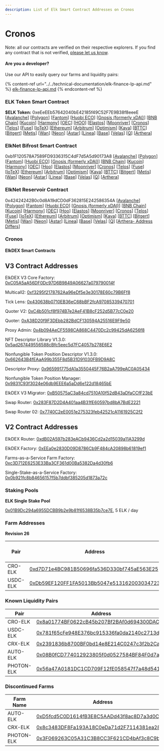 ```yaml
---
description: List of Elk Smart Contract Addresses on Cronos
---
```


# Cronos

Note: all our contracts are verified on their respective explorers. If you find any contract that is not verified, [please let us know](mailto:hello@elk.finance).

#### Are you a developer?

Use our API to easily query our farms and liquidity pairs:

{% content-ref url="../../technical-documentation/elk-finance-lp-api.md" %}
[elk-finance-lp-api.md](../../technical-documentation/elk-finance-lp-api.md)
{% endcontent-ref %}

### ELK Token Smart Contract

**$ELK Token:** 0xeEeEEb57642040bE42185f49C52F7E9B38f8eeeE \[[Avalanche](https://snowtrace.io/token/0xeeeeeb57642040be42185f49c52f7e9b38f8eeee)] \[[Polygon](https://polygonscan.com/token/0xeEeEEb57642040bE42185f49C52F7E9B38f8eeeE)] \[[Fantom](https://ftmscan.com/token/0xeEeEEb57642040bE42185f49C52F7E9B38f8eeeE)] \[[Huobi ECO](https://hecoinfo.com/token/0xeEeEEb57642040bE42185f49C52F7E9B38f8eeeE)] \[[Gnosis (formerly xDAI)](https://blockscout.com/xdai/mainnet/token/0xeEeEEb57642040bE42185f49C52F7E9B38f8eeeE/token-transfers)] \[[BNB Chain](https://bscscan.com/token/0xeEeEEb57642040bE42185f49C52F7E9B38f8eeeE)] \[[Kucoin](https://explorer.kcc.io/en/token/0xeeeeeb57642040be42185f49c52f7e9b38f8eeee)] \[[Harmony](https://explorer.harmony.one/address/0xeEeEEb57642040bE42185f49C52F7E9B38f8eeeE)] \[[OEC](https://www.oklink.com/en/okc/address/0xeeeeeb57642040be42185f49c52f7e9b38f8eeee)] \[[HOO](https://hooscan.com/token/0xeEeEEb57642040bE42185f49C52F7E9B38f8eeeE)] \[[Elastos](https://esc.elastos.io/token/0xeEeEEb57642040bE42185f49C52F7E9B38f8eeeE/token-transfers)] \[[Moonriver](https://blockscout.moonriver.moonbeam.network/token/0xeEeEEb57642040bE42185f49C52F7E9B38f8eeeE/token-transfers)] \[[Cronos](https://cronos.org/explorer/token/0xeEeEEb57642040bE42185f49C52F7E9B38f8eeeE/token-transfers)] \[[Telos](https://www.teloscan.io/address/0xeeeeeb57642040be42185f49c52f7e9b38f8eeee)] \[[Fuse](https://explorer.fuse.io/token/0xeEeEEb57642040bE42185f49C52F7E9B38f8eeeE/token-transfers)] \[[IoTeX](https://iotexscout.io/address/0xeEeEEb57642040bE42185f49C52F7E9B38f8eeeE)] \[[Ethereum](https://etherscan.io/address/0xeEeEEb57642040bE42185f49C52F7E9B38f8eeeE)] \[[Arbitrum](https://arbiscan.io/address/0xeeeeeb57642040be42185f49c52f7e9b38f8eeee)] \[[Optimism](https://optimistic.etherscan.io/address/0xeeeeeb57642040be42185f49c52f7e9b38f8eeee)] \[[Kava](https://explorer.kava.io/address/0xeEeEEb57642040bE42185f49C52F7E9B38f8eeeE)] \[[BTTC](https://bttcscan.com/address/0xeeeeeb57642040be42185f49c52f7e9b38f8eeee)] \[[Bitgert](https://brisescan.com/address/0xeEeEEb57642040bE42185f49C52F7E9B38f8eeeE)] \[[Metis](https://andromeda-explorer.metis.io/address/0xeEeEEb57642040bE42185f49C52F7E9B38f8eeeE)] \[[Wan](https://www.wanscan.org/address/0xeEeEEb57642040bE42185f49C52F7E9B38f8eeeE)] \[[Neon](https://neonscan.org/address/0xeEeEEb57642040bE42185f49C52F7E9B38f8eeeE)] \[[Astar](https://blockscout.com/astar/address/0xeEeEEb57642040bE42185f49C52F7E9B38f8eeeE)] \[[Linea](https://lineascan.build/address/0xeEeEEb57642040bE42185f49C52F7E9B38f8eeeE)] \[[Base](https://basescan.org/address/0xeEeEEb57642040bE42185f49C52F7E9B38f8eeeE)] \[[Velas](https://evmexplorer.velas.com/address/0xeEeEEb57642040bE42185f49C52F7E9B38f8eeeE)] \[[Q](https://explorer.q.org/address/0xeEeEEb57642040bE42185f49C52F7E9B38f8eeeE)] \[[Arthera](https://explorer.arthera.net/address/0xeEeEEb57642040bE42185f49C52F7E9B38f8eeeE)]

### ElkNet Bifrost Smart Contract

0xb1F120578A7589FD9336315C4dF7d5A5d90173A8 \[[Avalanche](https://snowtrace.io/address/0xb1F120578A7589FD9336315C4dF7d5A5d90173A8)] \[[Polygon](https://polygonscan.com/address/0xb1F120578A7589FD9336315C4dF7d5A5d90173A8)] \[[Fantom](https://ftmscan.com/address/0xb1F120578A7589FD9336315C4dF7d5A5d90173A8)] \[[Huobi ECO](https://hecoinfo.com/address/0xb1F120578A7589FD9336315C4dF7d5A5d90173A8)] \[[Gnosis (formerly xDAI)](https://blockscout.com/xdai/mainnet/address/0xb1F120578A7589FD9336315C4dF7d5A5d90173A8)] \[[BNB Chain](https://bscscan.com/address/0xb1F120578A7589FD9336315C4dF7d5A5d90173A8)] \[[Kucoin](https://explorer.kcc.io/address/0xb1F120578A7589FD9336315C4dF7d5A5d90173A8)] \[[Harmony](https://explorer.harmony.one/address/0xb1F120578A7589FD9336315C4dF7d5A5d90173A8)] \[[OEC](https://www.oklink.com/oktc/address/0xb1F120578A7589FD9336315C4dF7d5A5d90173A8)] \[[Hoo](https://hooscan.com/address/0xb1F120578A7589FD9336315C4dF7d5A5d90173A8)] \[[Elastos](https://esc.elastos.io/address/0xb1F120578A7589FD9336315C4dF7d5A5d90173A8)] \[[Moonriver](https://blockscout.moonriver.moonbeam.network/address/0xb1F120578A7589FD9336315C4dF7d5A5d90173A8)] \[[Cronos](https://cronos.org/explorer/address/0xb1F120578A7589FD9336315C4dF7d5A5d90173A8)] \[[Telos](https://www.teloscan.io/evm/address/0xb1F120578A7589FD9336315C4dF7d5A5d90173A8)] \[[Fuse](https://explorer.fuse.io/address/0xb1F120578A7589FD9336315C4dF7d5A5d90173A8)] \[[IoTeX](https://iotexscout.io/address/0xb1F120578A7589FD9336315C4dF7d5A5d90173A8)] \[[Ethereum](https://etherscan.io/address/0xb1F120578A7589FD9336315C4dF7d5A5d90173A8)] \[[Arbitrum](https://arbiscan.io/address/0xb1F120578A7589FD9336315C4dF7d5A5d90173A8)] \[[Optimism](https://optimistic.etherscan.io/address/0xb1F120578A7589FD9336315C4dF7d5A5d90173A8)] \[[Kava](https://explorer.kava.io/address/0xb1F120578A7589FD9336315C4dF7d5A5d90173A8)] \[[BTTC](https://bttcscan.com/address/0xb1f120578a7589fd9336315c4df7d5a5d90173a8)] \[[Bitgert](https://brisescan.com/address/0xb1F120578A7589FD9336315C4dF7d5A5d90173A8)] \[[Metis](https://andromeda-explorer.metis.io/address/0xb1F120578A7589FD9336315C4dF7d5A5d90173A8)] \[[Wan](https://www.wanscan.org/address/0xb1F120578A7589FD9336315C4dF7d5A5d90173A8)] \[[Neon](https://neonscan.org/address/0xb1F120578A7589FD9336315C4dF7d5A5d90173A8)] \[[Astar](https://blockscout.com/astar/address/0xb1F120578A7589FD9336315C4dF7d5A5d90173A8)] \[[Linea](https://lineascan.build/address/0xb1F120578A7589FD9336315C4dF7d5A5d90173A8)] \[[Base](https://basescan.org/address/0xb1F120578A7589FD9336315C4dF7d5A5d90173A8)] \[[Velas](https://evmexplorer.velas.com/address/0xb1F120578A7589FD9336315C4dF7d5A5d90173A8)] \[[Q](https://explorer.q.org/address/0xb1F120578A7589FD9336315C4dF7d5A5d90173A8)] \[[Arthera](https://explorer.arthera.net/address/0xb1F120578A7589FD9336315C4dF7d5A5d90173A8)]

### ElkNet Reservoir Contract

0x42424242B0c0d8A19dCD0dF362815E242586354A \[[Avalanche](https://snowtrace.io/address/0x42424242B0c0d8A19dCD0dF362815E242586354A)] \[[Polygon](https://polygonscan.com/address/0x42424242B0c0d8A19dCD0dF362815E242586354A)] \[[Fantom](https://ftmscan.com/address/0x42424242B0c0d8A19dCD0dF362815E242586354A)] \[[Huobi ECO](https://hecoinfo.com/address/0x42424242B0c0d8A19dCD0dF362815E242586354A)] \[[Gnosis (formerly xDAI)](https://blockscout.com/xdai/mainnet/address/0x42424242B0c0d8A19dCD0dF362815E242586354A)] \[[BNB Chain](https://bscscan.com/address/0x42424242B0c0d8A19dCD0dF362815E242586354A)] \[[Kucoin](https://explorer.kcc.io/address/0x42424242B0c0d8A19dCD0dF362815E242586354A)] \[[Harmony](https://explorer.harmony.one/address/0x42424242B0c0d8A19dCD0dF362815E242586354A)] \[[OEC](https://www.oklink.com/oktc/address/0x42424242B0c0d8A19dCD0dF362815E242586354A)] \[[Hoo](https://hooscan.com/address/0x42424242B0c0d8A19dCD0dF362815E242586354A)] \[[Elastos](https://esc.elastos.io/address/0x42424242B0c0d8A19dCD0dF362815E242586354A)] \[[Moonriver](https://blockscout.moonriver.moonbeam.network/address/0x42424242B0c0d8A19dCD0dF362815E242586354A)] \[[Cronos](https://cronos.org/explorer/address/0x42424242B0c0d8A19dCD0dF362815E242586354A)] \[[Telos](https://www.teloscan.io/evm/address/0x42424242B0c0d8A19dCD0dF362815E242586354A)] \[[Fuse](https://explorer.fuse.io/address/0x42424242B0c0d8A19dCD0dF362815E242586354A)] \[[IoTeX](https://iotexscout.io/address/0x42424242B0c0d8A19dCD0dF362815E242586354A)] \[[Ethereum](https://etherscan.io/address/0x42424242B0c0d8A19dCD0dF362815E242586354A)] \[[Arbitrum](https://arbiscan.io/address/0x42424242B0c0d8A19dCD0dF362815E242586354A)] \[[Optimism](https://optimistic.etherscan.io/address/0x42424242B0c0d8A19dCD0dF362815E242586354A)] \[[Kava](https://explorer.kava.io/address/0x42424242B0c0d8A19dCD0dF362815E242586354A)] \[[BTTC](https://bttcscan.com/address/0x42424242B0c0d8A19dCD0dF362815E242586354A)] \[[Bitgert](https://brisescan.com/address/0x42424242B0c0d8A19dCD0dF362815E242586354A)] \[[Metis](https://andromeda-explorer.metis.io/address/0x42424242B0c0d8A19dCD0dF362815E242586354A)] \[[Wan](https://www.wanscan.org/address/0x42424242B0c0d8A19dCD0dF362815E242586354A)] \[[Neon](https://neonscan.org/address/0x42424242B0c0d8A19dCD0dF362815E242586354A)] \[[Astar](https://blockscout.com/astar/address/0x42424242B0c0d8A19dCD0dF362815E242586354A)] \[[Linea](https://lineascan.build/address/0x42424242B0c0d8A19dCD0dF362815E242586354A)] \[[Base](https://basescan.org/address/0x42424242B0c0d8A19dCD0dF362815E242586354A)] \[[Velas](https://evmexplorer.velas.com/address/0x42424242B0c0d8A19dCD0dF362815E242586354A)] \[[Q](https://explorer.q.org/address/0x42424242B0c0d8A19dCD0dF362815E242586354A)] \[[Arthera- Address Differs](https://explorer.arthera.net/address/0x895b900AA1D1EF851c442645fF6dC912bbF2747B)]

### Cronos

#### ElkDEX Smart Contracts

## V3 Contract Addresses

ElkDEX V3 Core Factory: [0xC05A5aA56DF0Dc97D6B9849A06627a079790014f](https://cronos.org/explorer/address/0xC05A5aA56DF0Dc97D6B9849A06627a079790014f)

Multicall2: [0xf3295f2178762Aa96eDf5e3e30178E60c79B6Ff8](https://cronos.org/explorer/address/0xf3295f2178762Aa96eDf5e3e30178E60c79B6Ff8)

Tick Lens: [0x430638b0710EB36eC68bBF2fcA97085339470701](https://cronos.org/explorer/address/0x430638b0710EB36eC68bBF2fcA97085339470701)

Quoter V2: [0xC4b501cf8f974B7e2AeF41B8cF252d5B77cC0e20](https://cronos.org/explorer/address/0xC4b501cf8f974B7e2AeF41B8cF252d5B77cC0e20)

Quoter: [0xA38D20f9F3DEbb282BdCF130594A25516E9F9e50](https://cronos.org/explorer/address/0xA38D20f9F3DEbb282BdCF130594A25516E9F9e50)

Proxy Admin: [0x4b094AeCF5598CA868C4470Dc2c99425dA6256f8](https://cronos.org/explorer/address/0x4b094AeCF5598CA868C4470Dc2c99425dA6256f8)

NFT Descriptor Library V1.3.0: [0x5ad267449556588cBfc5eec5d7FC4057b278E6E2](https://cronos.org/explorer/address/0x5ad267449556588cBfc5eec5d7FC4057b278E6E2)

Nonfungible Token Position Descriptor V1.3.0: [0x662643B4fEAaA99b355F8d5B31D91030FB9D9A8C](https://cronos.org/explorer/address/0x662643B4fEAaA99b355F8d5B31D91030FB9D9A8C)

Descriptor Proxy: [0x965991775dA1a3550445F76B2aA799eAC0A05434](https://cronos.org/explorer/address/0x965991775dA1a3550445F76B2aA799eAC0A05434)

Nonfungible Token Position Manager: [0x9831C93f3024e06db9EEE6a5aDd6e122d18465bE](https://cronos.org/explorer/address/0x9831C93f3024e06db9EEE6a5aDd6e122d18465bE)

ElkDEX V3 Migrator: [0xB50575aC3a84cd7510A10f52dB43aDfaCCfF23bE](https://cronos.org/explorer/address/0xB50575aC3a84cd7510A10f52dB43aDfaCCfF23bE)

Swap Router: [0x283F87D2D4A401aa4B31fE60597bd8bA7BdE2221](https://cronos.org/explorer/address/0x283F87D2D4A401aa4B31fE60597bd8bA7BdE2221)

Swap Router 02: [0x7740C2eE0051e275323feb42521cA1161925C2f2](https://cronos.org/explorer/address/0x7740C2eE0051e275323feb42521cA1161925C2f2)

## V2 Contract Addresses

ElkDEX Router: [0xdB02A597b283eACb9436Cd2a2d15039a11A3299d](https://cronos.org/explorer/address/0xdB02A597b283eACb9436Cd2a2d15039a11A3299d)

ElkDEX Factory: [0xEEa0e2830D09D8786Cb9F484cA20898b61819ef1](https://cronos.org/explorer/address/0xEEa0e2830D09D8786Cb9F484cA20898b61819ef1)

Farms-as-a-Service Farm Factory: [0xc3D712E6253E33Ba3CF361d00Ba5382Da4d30fb6](https://cronos.org/explorer/address/0xc3D712E6253E33Ba3CF361d00Ba5382Da4d30fb6)

Single-Stake-as-a-Service Factory: [0x0b921fc8b84656157f5b7ddbf385205d1873a72c](https://cronos.org/explorer/address/0x0b921fc8b84656157f5b7ddbf385205d1873a72c)


### Staking Pools

**ELK Single Stake Pool**

[0x01B9Dc294a6955DCBB9b2e9b81f6538B35b7ce7E](https://cronoscan.com/address/0x01B9Dc294a6955DCBB9b2e9b81f6538B35b7ce7E), 5 ELK / day



### **Farm Addresses**

**Revision 26**

| Pair     | Address                                                                                                                | ELK / day |
| -------- | ---------------------------------------------------------------------------------------------------------------------- | --------- |
| CRO-ELK  | [0xd7D71e4BC981B50696fa536D330bf745aE563E25](https://cronoscan.com/address/0xd7d71e4bc981b50696fa536d330bf745ae563e25) | 40        |
| USDC-ELK | [0xDb59EF120FF1FA5013Bb5047e513162003034723](https://cronoscan.com/address/0xdb59ef120ff1fa5013bb5047e513162003034723) | 10        |

### Known Liquidity Pairs

| Pair       | Address                                                                                                                |
| ---------- | ---------------------------------------------------------------------------------------------------------------------- |
| CRO-ELK    | [0x8a01774BF0622cB45b207Bf2BAf0d694300DAC60](https://cronoscan.com/address/0x8a01774BF0622cB45b207Bf2BAf0d694300DAC60) |
| USDC-ELK   | [0x781f65cFe948E376bc915336fa0da2140c2713dC](https://cronoscan.com/address/0x781f65cFe948E376bc915336fa0da2140c2713dC) |
| CRX-ELK    | [0x2391836b8700BF0bd14e8E214C0247c3f2b2Ca05](https://cronoscan.com/address/0x2391836b8700bf0bd14e8e214c0247c3f2b2ca05) |
| AUTO-ELK   | [0x08B0fCD774012923805f0d0527584BF84F0d7aF9](https://cronoscan.com/address/0x08B0fCD774012923805f0d0527584BF84F0d7aF9) |
| PHOTON-ELK | [0x56a47A0181DC1CD709F12fE058547f7a48d541E3](https://cronoscan.com/address/0x56a47A0181DC1CD709F12fE058547f7a48d541E3) |

### **Discontinued Farms**

| Farm Name  | Address                                                                                                                |
| ---------- | ---------------------------------------------------------------------------------------------------------------------- |
| AUTO-ELK   | [0xD5fcd5C0D1614fB3E8C5AADd43f8ac8D7a3d0C9a](https://cronoscan.com/address/0xd5fcd5c0d1614fb3e8c5aadd43f8ac8d7a3d0c9a) |
| CRX-ELK    | [0x8c3483DF8Fa193A18C0eDa71d2F7114381ea28C7](https://cronoscan.com/address/0x8c3483DF8Fa193A18C0eDa71d2F7114381ea28C7) |
| PHOTON-ELK | [0x3F069263C05A31C3B8CC3F621CD4bAf3c8C9b071](https://cronoscan.com/address/0x3F069263C05A31C3B8CC3F621CD4bAf3c8C9b071) |
